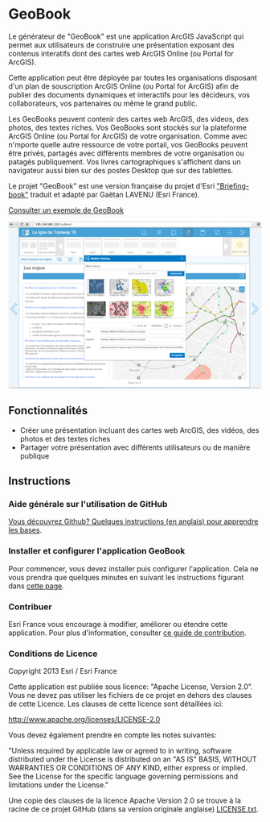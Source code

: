 # GeoBook

Le générateur de "GeoBook" est une application ArcGIS JavaScript qui permet aux utilisateurs de construire une présentation exposant des contenus interatifs dont des cartes web ArcGIS Online (ou Portal for ArcGIS).

Cette application peut être déployée par toutes les organisations disposant d'un plan de souscription ArcGIS Online (ou Portal for ArcGIS) afin de publier des documents dynamiques et interactifs pour les décideurs, vos collaborateurs, vos partenaires ou même le grand public. 

Les GeoBooks peuvent contenir des cartes web ArcGIS, des videos, des photos, des textes riches. Vos GeoBooks sont stockés sur la plateforme ArcGIS Online (ou Portal for ArcGIS) de votre organisation. Comme avec n'mporte quelle autre ressource de votre portail, vos GeoBooks peuvent être privés, partagés avec différents membres de votre organisation ou patagés publiquement. Vos livres cartographiques s'affichent dans un navigateur aussi bien sur des postes Desktop que sur des tablettes.

Le projet "GeoBook" est une version française du projet d'Esri ["Briefing-book"](https://github.com/Esri/briefing-book) traduit et adapté par Gaëtan LAVENU (Esri France).


[Consulter un exemple de GeoBook](http://195.154.180.110/GeoBook/default.htm)

[![Image de l'application GeoBook](briefing-book.png "GeoBook")](http://195.154.180.110/GeoBook/default.htm)

## Fonctionnalités

* Créer une présentation incluant des cartes web ArcGIS, des vidéos, des photos et des textes riches
* Partager votre présentation avec différents utilisateurs ou de manière publique 

## Instructions

### Aide générale sur l'utilisation de GitHub
[Vous découvrez Github? Quelques instructions (en anglais) pour apprendre les bases](http://htmlpreview.github.com/?https://github.com/Esri/esri.github.com/blob/master/help/esri-getting-to-know-github.html).

### Installer et configurer l'application GeoBook

Pour commencer, vous devez installer puis configurer l'application. Cela ne vous prendra que quelques minutes
en suivant les instructions figurant dans [cette page](INSTALLER_CONFIGURER.md).

### Contribuer

Esri France vous encourage à modifier, améliorer ou étendre cette application. Pour plus d'information, 
consulter [ce guide de contribution](https://github.com/esrifrance/Contribuer).

### Conditions de Licence

Copyright 2013 Esri / Esri France

Cette application est publiée sous licence: "Apache License, Version 2.0".
Vous ne devez pas utiliser les fichiers de ce projet en dehors des clauses de cette Licence.
Les clauses de cette licence sont détaillées ici:

   http://www.apache.org/licenses/LICENSE-2.0

Vous devez également prendre en compte les notes suivantes:

"Unless required by applicable law or agreed to in writing, software
distributed under the License is distributed on an "AS IS" BASIS,
WITHOUT WARRANTIES OR CONDITIONS OF ANY KIND, either express or implied.
See the License for the specific language governing permissions and
limitations under the License."

Une copie des clauses de la licence Apache Version 2.0 se trouve à la racine de ce projet GitHub (dans sa version originale anglaise)
[LICENSE.txt](LICENSE.txt).
